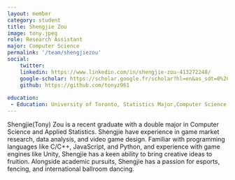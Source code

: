 ```yaml
---
layout: member
category: student
title: Shengjie Zou
image: tony.jpeg
role: Research Assistant
major: Computer Science
permalink: '/team/shengjiezou'
social:
    twitter: 
    linkedin: https://www.linkedin.com/in/shengjie-zou-413272248/
    google-scholar: https://scholar.google.fr/scholar?hl=en&as_sdt=0%2C5&q=Design+and+research+of+VR+interactive+game+based+on+mirror+elements&btnG=
    github: https://github.com/tonyz961
    
education:
 - Education: University of Toronto, Statistics Major,Computer Science Major and Mathematical Sciences minor
---
```

Shengjie(Tony) Zou is a recent graduate with a double major in Computer Science and Applied Statistics. Shengjie have experience in game market research, data analysis, and video game design. Familiar with programming languages like C/C++, JavaScript, and Python, and experience with game engines like Unity, Shengjie has a keen ability to bring creative ideas to fruition. Alongside academic pursuits, Shengjie has a passion for esports, fencing, and international ballroom dancing.
